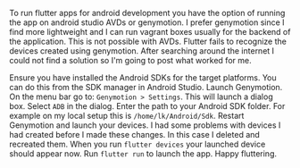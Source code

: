 <!--
.. title: Running flutter app on Genymotion
.. slug: running-flutter-app-on-genymotion
.. date: 2019-07-15 11:41:24 UTC+03:00
.. tags: flutter,programming
.. category: 
.. link: 
.. description: 
.. type: text
-->

To run flutter apps for android development you have the option of running the app on android studio AVDs or genymotion. I prefer genymotion since I find more lightweight and I can run vagrant boxes usually for the backend of the application. This is not possible with AVDs. Flutter fails to recognize the devices created using genymotion. After searching around the internet I could not find a solution so I'm going to post what worked for me.

Ensure you have installed the Android SDKs for the target platforms. You can do this from the SDK manager in Android Studio. Launch Genymotion. On the menu bar go to: `Genymotion > Settings`. This will launch a dialog box. Select `ADB` in the dialog. Enter the path to your Android SDK folder. For example on my local setup this is `/home/lk/Android/Sdk`. Restart Genymotion and launch your devices. I had some problems with devices I had created before I made these changes. In this case I deleted and recreated them. When you run `flutter devices` your launched device should appear now. Run `flutter run` to launch the app. Happy fluttering.
